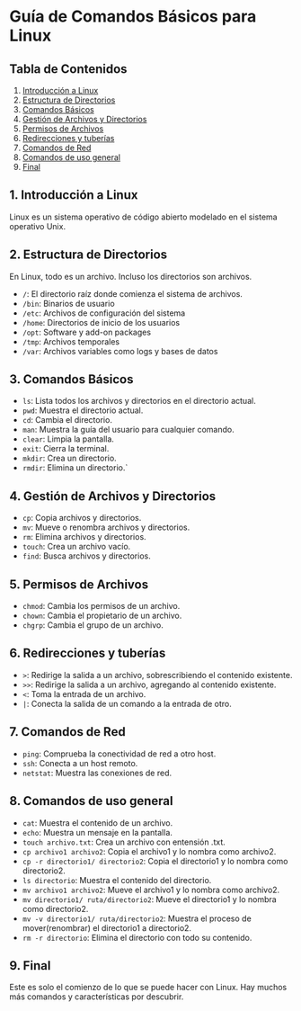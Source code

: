 # Guía de Comandos Básicos para Linux

## Tabla de Contenidos
1. [Introducción a Linux](#Introducción)
2. [Estructura de Directorios](#Estructura)
3. [Comandos Básicos](#Comandos)
4. [Gestión de Archivos y Directorios](#Gestión)
5. [Permisos de Archivos](#Permisos)
6. [Redirecciones y tuberías](#Redirecciones)
7. [Comandos de Red](#Red)
8. [Comandos de uso general](#General)
9. [Final](#Final)

## 1. Introducción a Linux <a name="Introducción"></a>
Linux es un sistema operativo de código abierto modelado en el sistema operativo Unix.

## 2. Estructura de Directorios <a name="Estructura"></a>
En Linux, todo es un archivo. Incluso los directorios son archivos.

- `/`: El directorio raíz donde comienza el sistema de archivos.
- `/bin`: Binarios de usuario
- `/etc`: Archivos de configuración del sistema
- `/home`: Directorios de inicio de los usuarios
- `/opt`: Software y add-on packages
- `/tmp`: Archivos temporales
- `/var`: Archivos variables como logs y bases de datos

## 3. Comandos Básicos <a name="Comandos"></a>
- `ls`: Lista todos los archivos y directorios en el directorio actual.
- `pwd`: Muestra el directorio actual.
- `cd`: Cambia el directorio.
- `man`: Muestra la guía del usuario para cualquier comando.
- `clear`: Limpia la pantalla.
- `exit`: Cierra la terminal.
- `mkdir`: Crea un directorio.
- `rmdir`: Elimina un directorio.`

## 4. Gestión de Archivos y Directorios <a name="Gestión"></a>
- `cp`: Copia archivos y directorios.
- `mv`: Mueve o renombra archivos y directorios.
- `rm`: Elimina archivos y directorios.
- `touch`: Crea un archivo vacío.
- `find`: Busca archivos y directorios.

## 5. Permisos de Archivos <a name="Permisos"></a>
- `chmod`: Cambia los permisos de un archivo.
- `chown`: Cambia el propietario de un archivo.
- `chgrp`: Cambia el grupo de un archivo.

## 6. Redirecciones y tuberías <a name="Redirecciones"></a>
- `>`: Redirige la salida a un archivo, sobrescribiendo el contenido existente.
- `>>`: Redirige la salida a un archivo, agregando al contenido existente.
- `<`: Toma la entrada de un archivo.
- `|`: Conecta la salida de un comando a la entrada de otro.

## 7. Comandos de Red <a name="Red"></a>
- `ping`: Comprueba la conectividad de red a otro host.
- `ssh`: Conecta a un host remoto.
- `netstat`: Muestra las conexiones de red.

## 8. Comandos de uso general <a name="General"></a>

- `cat`: Muestra el contenido de un archivo.
- `echo`: Muestra un mensaje en la pantalla.
- `touch archivo.txt`: Crea un archivo con entensión .txt.
- `cp archivo1 archivo2`: Copia el archivo1 y lo nombra como archivo2.
- `cp -r directorio1/ directorio2`: Copia el directorio1 y lo nombra como directorio2.
- `ls directorio`: Muestra el contenido del directorio.
- `mv archivo1 archivo2`: Mueve el archivo1 y lo nombra como archivo2.
- `mv directorio1/ ruta/directorio2`: Mueve el directorio1 y lo nombra como directorio2.
- `mv -v directorio1/ ruta/directorio2`: Muestra el proceso de mover(renombrar) el directorio1 a directorio2.
- `rm -r directorio`: Elimina el directorio con todo su contenido.

## 9. Final <a name="Final"></a>
Este es solo el comienzo de lo que se puede hacer con Linux. Hay muchos más comandos y características por descubrir.
